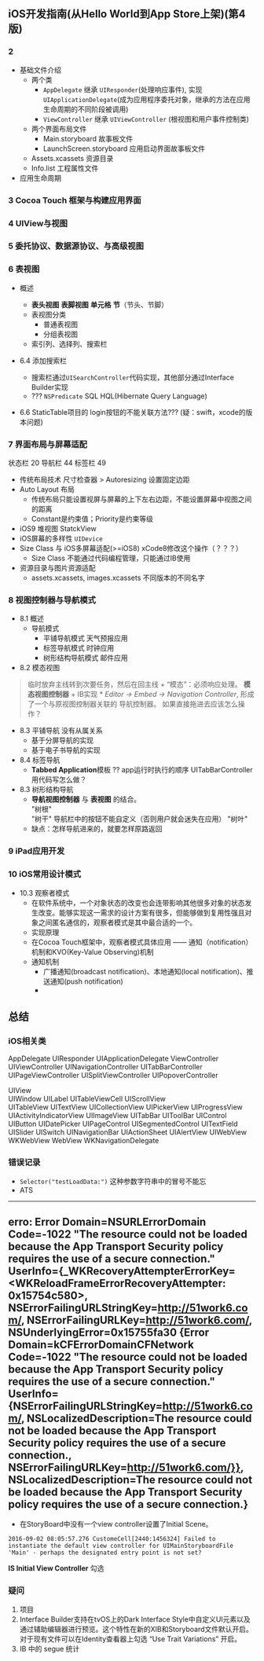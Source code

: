 iOS开发指南(从Hello World到App Store上架)(第4版)
---------------------------------------------

### 2 
- 基础文件介绍
    + 两个类  
        * `AppDelegate` 继承 `UIResponder`(处理响应事件), 实现 `UIApplicationDelegate`(成为应用程序委托对象，继承的方法在应用生命周期的不同阶段被调用)  
        * `ViewController` 继承 `UIViewController` (根视图和用户事件控制类)
    + 两个界面布局文件
        * Main.storyboard 故事板文件
        * LaunchScreen.storyboard 应用启动界面故事板文件
    + Assets.xcassets 资源目录
    + Info.list 工程属性文件 
- 应用生命周期 


### 3 Cocoa Touch 框架与构建应用界面

### 4 UIView与视图

### 5 委托协议、数据源协议、与高级视图

### 6 表视图
- 概述
    + **表头视图** **表脚视图** **单元格** **节**（节头、节脚）
    + 表视图分类
        * 普通表视图
        * 分组表视图
    + 索引列、选择列、搜索栏

- 6.4 添加搜索栏 
    + 搜索栏通过`UISearchController`代码实现，其他部分通过Interface Builder实现
    + ??? `NSPredicate`   SQL HQL(Hibernate Query Language)

- 6.6 StaticTable项目的 login按钮的不能关联方法??? (疑：swift，xcode的版本问题)


### 7 界面布局与屏幕适配
状态栏 20  导航栏 44  标签栏 49

- 传统布局技术
尺寸检查器 > Autoresizing      设置固定边距
- Auto Layout 布局
    + 传统布局只能设置视屏与屏幕的上下左右边距，不能设置屏幕中视图之间的距离
    + Constant是约束值；Priority是约束等级
- iOS9 堆视图 StatckView
- iOS屏幕的多样性
    `UIDevice`
- Size Class 与 iOS多屏幕适配(>=iOS8) xCode8修改这个操作（？？？）
    + Size Class 不能通过代码编程管理，只能通过IB使用
- 资源目录与图片资源适配
    - assets.xcassets, images.xcassets 不同版本的不同名字
    
### 8 视图控制器与导航模式
- 8.1 概述
    + 导航模式
        * 平铺导航模式    天气预报应用
        * 标签导航模式    时钟应用
        * 树形结构导航模式  邮件应用 
- 8.2 模态视图 
> 临时放弃主线转到次要任务，然后在回主线
    + “模态”：必须响应处理。 **模态视图控制器** 
    + IB实现
        * *Editor -> Embed -> Navigation Controller*, 形成了一个与原视图控制器关联的 导航控制器。 如果直接拖进去应该怎么操作？ 
- 8.3 平铺导航      没有从属关系
    - 基于分屏导航的实现
    - 基于电子书导航的实现
- 8.4 标签导航 
    + **Tabbed Application**模板
        ?? app运行时执行的顺序 UITabBarController  用代码写怎么做？ 
- 8.3 树形结构导航 
    + **导航视图控制器** 与 **表视图** 的结合。  
        "树根"  
        "树干"    导航栏中的按钮不能自定义（否则用户就会迷失在应用）
        "树叶"
    + 缺点：怎样导航进来的，就要怎样原路返回


### 9 iPad应用开发 


### 10 iOS常用设计模式

- 10.3 观察者模式
    + 在软件系统中，一个对象状态的改变也会连带影响其他很多对象的状态发生改变。能够实现这一需求的设计方案有很多，但能够做到复用性强且对象之间匿名通信的，观察者模式是其中最合适的一个。
    + 实现原理
    + 在Cocoa Touch框架中，观察者模式具体应用 —— 通知（notification）机制和KVO(Key-Value Observing)机制
    + 通知机制 
        * 广播通知(broadcast notification)、本地通知(local notification)、推送通知(push notification)
        * 



















总结
-------------------------------
### iOS相关类
AppDelegate UIResponder <Pr>UIApplicationDelegate
ViewController UIViewController UINavigationController UITabBarController UIPageViewController UISplitViewController UIPopoverController

UIView  
    UIWindow
    UILabel
    UITableViewCell
    UIScrollView    
        UITableView UITextView UICollectionView
    UIPickerView
    UIProgressView
    UIActivityIndicatorView
    UIImageView
    UITabBar 
    UIToolBar
    UIControl   
        UIButton UIDatePicker UIPageControl UISegmentedControl UITextField UISlider UISwitch 
    UINavigationBar
    UIActionSheet
    UIAlertView
    UIWebView   WKWebView WebView
        WKNavigationDelegate 



### 错误记录 
- `Selector("testLoadData:")` 这种参数字符串中的冒号不能忘
- ATS 
---- 
erro: Error Domain=NSURLErrorDomain Code=-1022 "The resource could not be loaded because the App Transport Security policy requires the use of a secure connection." UserInfo={_WKRecoveryAttempterErrorKey=<WKReloadFrameErrorRecoveryAttempter: 0x15754c580>, NSErrorFailingURLStringKey=http://51work6.com/, NSErrorFailingURLKey=http://51work6.com/, NSUnderlyingError=0x15755fa30 {Error Domain=kCFErrorDomainCFNetwork Code=-1022 "The resource could not be loaded because the App Transport Security policy requires the use of a secure connection." UserInfo={NSErrorFailingURLStringKey=http://51work6.com/, NSLocalizedDescription=The resource could not be loaded because the App Transport Security policy requires the use of a secure connection., NSErrorFailingURLKey=http://51work6.com/}}, NSLocalizedDescription=The resource could not be loaded because the App Transport Security policy requires the use of a secure connection.}
-----
- 在StoryBoard中没有一个view controller设置了Initial Scene。
``````
2016-09-02 08:05:57.276 CustomeCell[2440:1456324] Failed to instantiate the default view controller for UIMainStoryboardFile 'Main' - perhaps the designated entry point is not set?
``````
**IS Initial View Controller** 勾选






### 疑问
1. 项目
2. Interface Builder支持在tvOS上的Dark Interface Style中自定义UI元素以及通过辅助编辑器进行预览。这个特性在新的XIB和Storyboard文件默认开启。对于现有文件可以在Identity查看器上勾选 “Use Trait Variations” 开启。
3. IB 中的 segue  统计





